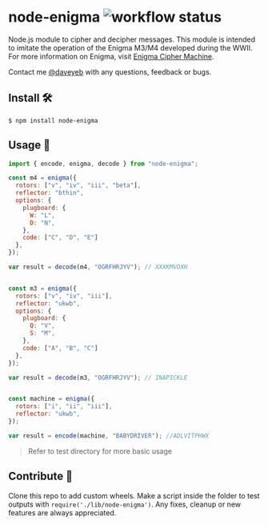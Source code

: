 # node-enigma ![workflow status](https://github.com/daveyeb/node-enigma/actions/workflows/ci.yml/badge.svg)

Node.js module to cipher and decipher messages.
This module is intended to imitate the operation of the Enigma M3/M4 developed during the WWII.
For more information on Enigma, visit [Enigma Cipher Machine](http://www.cryptomuseum.com/crypto/enigma/index.htm).

Contact me [@daveyeb](mailto:daveyeb@gmail.com) with any questions, feedback or bugs.

## Install 🛠

```
$ npm install node-enigma
```

## Usage 📜

```javascript
import { encode, enigma, decode } from "node-enigma";

const m4 = enigma({
  rotors: ["v", "iv", "iii", "beta"],
  reflector: "bthin",
  options: {
    plugboard: {
      W: "L",
      D: "N",
    },
    code: ["C", "D", "E"]
  },
});

var result = decode(m4, "OGRFHRJYV"); // XXXKMVOXH


const m3 = enigma({
  rotors: ["v", "iv", "iii"],
  reflector: "ukwb",
  options: {
    plugboard: {
      Q: "V",
      S: "M",
    },
    code: ["A", "B", "C"]
  },
});

var result = decode(m3, "OGRFHRJYV"); // INAPICKLE


const machine = enigma({
  rotors: ["i", "ii", "iii"],
  reflector: "ukwb",
});

var result = encode(machine, "BABYDRIVER"); //ADLVITPHWX

```

> Refer to test directory for more basic usage

## Contribute 🤝

Clone this repo to add custom wheels. Make a script inside the folder to test outputs with `require('./lib/node-enigma')`. Any fixes, cleanup or new features are always appreciated.
